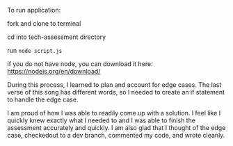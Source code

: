 To run application:  

fork and clone to terminal  

cd into tech-assessment directory  

run `node script.js`  

if you do not have node, you can download it here: https://nodejs.org/en/download/  

During this process, I learned to plan and account for edge cases. The last verse of this song has different words, so I needed to create an if statement to handle the edge case.  


I am proud of how I was able to readily come up with a solution. I feel like I quickly knew exactly what I needed to and I was able to finish the assessment accurately and quickly. I am also glad that I thought of the edge case, checkedout to a dev branch, commented my code, and wrote cleanly.  


